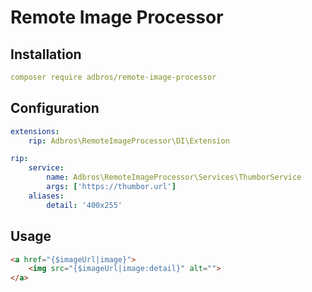 # Remote Image Processor

## Installation
```yaml
composer require adbros/remote-image-processor
```

## Configuration

```yaml
extensions:
    rip: Adbros\RemoteImageProcessor\DI\Extension

rip:
    service:
        name: Adbros\RemoteImageProcessor\Services\ThumborService
        args: ['https://thumbor.url']
    aliases:
        detail: '400x255'
```

## Usage

```html
<a href="{$imageUrl|image}">
    <img src="{$imageUrl|image:detail}" alt="">
</a>
```